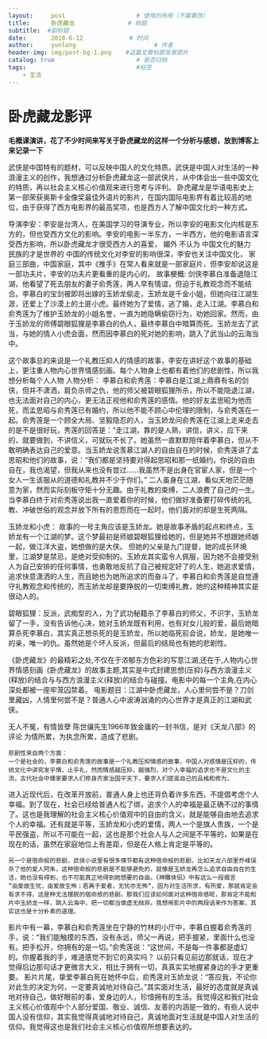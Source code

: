 ```yaml
---
layout:     post                    # 使用的布局（不需要改）
title:      卧虎藏龙               # 标题 
subtitle:  #副标题
date:       2018-6-12             # 时间
author:     yunlong                      # 作者
header-img: img/post-bg-1.png    #这篇文章标题背景图片
catalog: true                       # 是否归档
tags:                               #标签
    - 生活
---
```


# 卧虎藏龙影评
**毛概课演讲，花了不少时间来写关于卧虎藏龙的这样一个分析与感想，放到博客上来记录一下**

武侠是中国特有的题材，可以反映中国人的文化特质。武侠是中国人对生活的一种浪漫主义的创作，我想通过分析卧虎藏龙这一部武侠片，从中体会出一些中国文化的特质，再以社会主义核心价值观来进行思考与评判。
卧虎藏龙是华语电影史上第一部荣获奥斯卡金像奖最佳外语片的影片，在国内国际电影界有着比较高的地位，由于获得了西方电影界的最高奖项，也是西方人了解中国文化的一种方式。

导演李安：李安是台湾人，在美国学习的导演专业，所以李安的电影文化内核是东方的，但也受西方文化的影响。李安的电影一半东方，一半西方，他的电影语言深受西方影响，所以卧虎藏龙才很受西方人的喜爱，
媚外 不认为 中国文化的魅力 民族的才是世界的
中国的传统文化对李安的影响很深，李安也关注中国文化，
家庭三部曲，中国家庭，其中《推手》在常人看来就是一部家庭片，但李安却说这是一部功夫片，李安的功夫片更看重的是内心的。
故事梗概: 剑侠李慕白准备退隐江湖，他看望了死去朋友的妻子俞秀莲，两人早有情谊，但迫于礼教观念而不能结合。李慕白的宝剑被即将出嫁的玉娇龙偷走，玉娇龙是千金小姐，但她向往江湖生涯，还爱上了沙漠上的土匪小虎。最终她为了爱情，逃了婚，走入江湖。李慕白和俞秀莲为了维护玉娇龙的小姐名誉，一直为她隐瞒偷窃行为，劝她回家。然而，由于玉娇龙的师傅碧眼狐狸是李慕白的仇人，最终李慕白中暗算而死。玉娇龙去了武当，与她的情人小虎会面，然而因李慕白的死对她的影响，跳入了武当山的云海当中。

这个故事总的来说是一个礼教压抑人的情感的故事，李安在讲好这个故事的基础上，更注重人物内心世界情感刻画。每个人物身上也都有着他们的悲剧性，所以我想分析每个人人物
人物分析：
李慕白和俞秀莲：李慕白是江湖上鼎鼎有名的剑侠，但并不潇洒，肩负杀师之仇，他的师父被碧眼狐狸所杀，所以不能隐退江湖，也无法面对自己的内心，更无法正视他和俞秀莲的感情。他的好友孟思昭为他而死，而孟思昭与俞秀莲已有婚约，所以他不能不顾心中伦理的限制，与俞秀莲在一起。俞秀莲是一个顾全大局、坚毅隐忍的人，当玉娇龙问俞秀莲在江湖上走来走去的是不是很好玩，秀莲的回答是：“走江湖，靠的是人熟，讲信，讲义，应下来的，就要做到，不讲信义，可就玩不长了。她虽然一直默默陪伴着李慕白，但从不敢明确表达自己的爱意。当玉娇龙说羡慕江湖人的自由自在的时候，俞秀莲讲了孟思昭和他们的故事，说：“我们都是坚持要对得起思昭和那一纸婚约，你说的自由自在，我也渴望，但我从来也没有尝过……我虽然不是出身在官宦人家，但是一个女人一生该服从的道德和礼教并不少于你们。”
二人虽身在江湖，看似天地茫茫随意为家，然而实际刻板守矩十分无趣。由于礼教的束缚，二人浪费了自己的一生。当李慕白终于对俞秀莲说出我一直爱着你的时候，他们做好准备要打碎传统的礼教、冲破世俗的观念并放下所有的恩怨而在一起时，他们面对的却是生死两隔。

玉娇龙和小虎：
故事的一号主角应该是玉娇龙。她是故事矛盾的起点和终点，玉娇龙有一个江湖的梦。这个梦最初是师娘碧眼狐狸给她的，但是她并不想跟她师娘一起，做江洋大盗，她想做的是大侠。
但她的父亲是九门提督，她的成长环境里，江湖梦是禁忌，是绝对受抑制的。玉娇龙其实蛮令人佩服，因为她不会接受别人为自己安排的任何事情，也勇敢地反抗了自己被规定好了的人生，她追求爱情，追求快意潇洒的人生，而且她也为她所追求的而奋斗了，李慕白和俞秀莲是自觉遵守礼教观念和传统的，而玉娇龙却是要挣脱的一切束缚礼教，她的这种精神其实是很动人的。

碧眼狐狸：反派，武痴型的人，为了武功秘籍杀了李慕白的师父，不识字，玉娇龙留了一手，没有告诉他心决，她对玉娇龙既有利用，也有对女儿般的爱，最后她暗算杀死李慕白，其实真正想杀死的是玉娇龙，所以她临死前会说，娇龙，是她唯一的亲，唯一的仇。虽然她是个坏人反派，但最后的结局也有她的悲剧性。

《卧虎藏龙》的最精彩之处,不仅在于浓郁东方色彩的写意江湖,还在于,人物内心世界情感刻画《卧虎藏龙》的故事主题,其实是中式封建思想(压抑)与西方浪漫主义(释放)的结合与与西方浪漫主义(释放)的结合与碰撞。电影中的每一个主角,在内心深处都被一座牢笼囚禁着。
电影题目：江湖中卧虎藏龙，人心里何尝不是？刀剑里藏凶，人情里何尝不是？普通人心中波涛汹涌的内心世界才是真正的江湖和武侠。

无人不冤，有情皆孽 陈世骧先生1966年致金庸的一封书信，是对《天龙八部》的评论
为情所累，为执念所累，造成了悲剧。

	悲剧性来自两个方面：
	一个是社会的，李慕白和俞秀莲的故事是一个礼教压抑情感的故事，中国人对感情是压抑的，传统文化中讲究发乎情，止乎礼，然而情感越压抑，越强烈，对个人幸福的追求也不是文化的主流，古代社会中儒家要求人们修身齐家治国平天下，要求人们提高自己的品格和修为，
进入近现代后，在改革开放前，普通人身上也还背负着许多东西，不提倡考虑个人幸福。到了现在，社会已经给普通人松了绑，追求个人的幸福是最正确不过的事情了。这也是我理解的社会主义核心价值观中的自由的含义，就是能够自由地去追求个人的幸福。还有就是平等，玉娇龙和小虎的爱情，两人一个是旗人贵族，一个是平民强盗，所以不可能在一起，这也是那个社会人与人之间是不平等的，如果是在现在的话，虽然在家庭地位上有差距，但是在人格上肯定是平等的。
	
	另一个是宿命般的悲剧，武侠小说里有很多情节都有这种宿命般的悲剧，比如天龙八部里乔峰误杀了他的爱人阿朱，这种宿命般的悲剧是不能够避免的，就像是玉娇龙再怎么追求自由自在的生活，她也没有得到，也不可能真正地得到她想要的自由。《神雕侠侣》中有这么一段偈言
	“由爱故生忧，由爱故生怖；若离于爱者，无忧亦无怖“，因为对生活所求，有所爱，那就肯定会有求不得，这是种无法摆脱的宿命感的悲剧。那我们应该如何面对这种宿命感呢，那肯定不能和片中玉娇龙一样，跳入云海中，把一切都当做虚无抛弃。我想用影片中的两段话来作为答案，其实这也是十分朴素的道理。

影片中有一幕，李慕白和俞秀莲坐在宁静的竹林的小厅中，李慕白握着俞秀莲的手，说：“我们能触摸的东西，没有永远，师父一再说，把手握紧，里面什么也没有。把手松开，你拥有的是一切。”俞秀莲说：“这世间，不是每一件事都是虚幻的。你握着我的手，难道感觉不到它的真实吗？
以前只看见前边那就话，现在才觉得后边那句话才更微言大义，相比于拥有一切，真真实实地握紧身边的手才更重要。
	影片片尾，挚爱李慕白死在她怀中后，俞秀莲对玉娇龙说：“答应我，不论你对此生的决定为何，一定要真诚地对待自己。”其实面对生活，最好的态度就是真诚地对待自己，做好眼前的事，爱身边的人，珍惜拥有的生活。我觉得这和我们社会主义核心价值观中个人部分爱国、敬业、诚信、友善的内涵是一致的，有些人说中国人没有信仰，其实我觉得真诚地对待自己，真诚地面对生活就是中国人对生活的信仰。我觉得这也是我们社会主义核心价值观所想要表达的。


